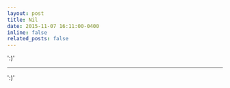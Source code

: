 ```yaml
---
layout: post
title: Nil
date: 2015-11-07 16:11:00-0400
inline: false
related_posts: false
---
```


':)'

---

':)'
